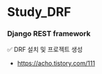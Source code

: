# Study_DRF
### Django REST framework

:white_check_mark: DRF 설치 및 프로젝트 생성
- https://acho.tistory.com/111
